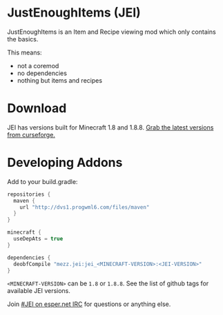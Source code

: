 JustEnoughItems (JEI)
===============
JustEnoughItems is an Item and Recipe viewing mod which only contains the basics.

This means:
 * not a coremod
 * no dependencies
 * nothing but items and recipes

Download
===============
JEI has versions built for Minecraft 1.8 and 1.8.8.
[Grab the latest versions from curseforge.](http://minecraft.curseforge.com/projects/just-enough-items-jei/files)

Developing Addons
===============
Add to your build.gradle:
```gradle
repositories {
  maven {
    url "http://dvs1.progwml6.com/files/maven"
  }
}

minecraft {
  useDepAts = true
}

dependencies {
  deobfCompile "mezz.jei:jei_<MINECRAFT-VERSION>:<JEI-VERSION>"
}
```

`<MINECRAFT-VERSION>` can be `1.8` or `1.8.8`.
See the list of github tags for available JEI versions.

Join [#JEI on esper.net IRC](http://webchat.esper.net/?nick=JEIGithub...&channels=JEI&prompt=1) for questions or anything else.
